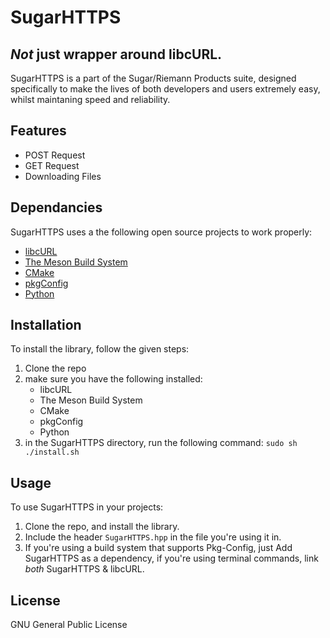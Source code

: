 # SugarHTTPS

## _Not_ just wrapper around libcURL.

SugarHTTPS is a part of the Sugar/Riemann Products suite, designed specifically to make the lives of both developers and users extremely easy, whilst maintaning speed and reliability.

## Features

- POST Request
- GET Request
- Downloading Files

## Dependancies

SugarHTTPS uses a the following open source projects to work properly:

- [libcURL](https://curl.se/libcurl/)
- [The Meson Build System](https://mesonbuild.com/)
- [CMake](https://cmake.org/)
- [pkgConfig](https://en.wikipedia.org/wiki/Pkg-config)
- [Python](https://www.python.org/)

## Installation

To install the library, follow the given steps:

1. Clone the repo
2. make sure you have the following installed:
   - libcURL
   - The Meson Build System
   - CMake
   - pkgConfig
   - Python
3. in the SugarHTTPS directory, run the following command: `sudo sh ./install.sh`

## Usage

To use SugarHTTPS in your projects:

1.  Clone the repo, and install the library.
2.  Include the header `SugarHTTPS.hpp` in the file you're using it in.
3.  If you're using a build system that supports Pkg-Config, just Add SugarHTTPS as a dependency, if you're using terminal commands, link _both_ SugarHTTPS & libcURL.

## License

GNU General Public License
